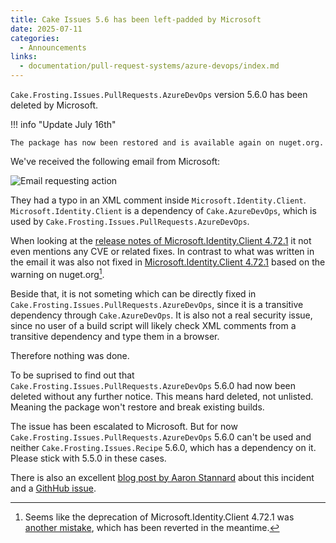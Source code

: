 ```yaml
---
title: Cake Issues 5.6 has been left-padded by Microsoft
date: 2025-07-11
categories:
  - Announcements
links:
  - documentation/pull-request-systems/azure-devops/index.md
---
```


`Cake.Frosting.Issues.PullRequests.AzureDevOps` version 5.6.0 has been deleted by Microsoft.

!!! info "Update July 16th"

    The package has now been restored and is available again on nuget.org.
<!-- more -->

We've received the following email from Microsoft:

![Email requesting action](2025-07-11-microsoft-deleted-package.png "Email requesting action")

They had a typo in an XML comment inside `Microsoft.Identity.Client`.
`Microsoft.Identity.Client` is a dependency of `Cake.AzureDevOps`, which is used by `Cake.Frosting.Issues.PullRequests.AzureDevOps`.

When looking at the [release notes of Microsoft.Identity.Client 4.72.1](https://github.com/AzureAD/microsoft-authentication-library-for-dotnet/releases/tag/4.72.1) it not even mentions any CVE or related fixes.
In contrast to what was written in the email it was also not fixed in [Microsoft.Identity.Client 4.72.1](https://www.nuget.org/packages/Microsoft.Identity.Client/4.72.1) based on the warning on nuget.org[^1].

Beside that, it is not someting which can be directly fixed in `Cake.Frosting.Issues.PullRequests.AzureDevOps`, since it is a transitive dependency through `Cake.AzureDevOps`.
It is also not a real security issue, since no user of a build script will likely check XML comments from a transitive dependency and type them in a browser.

Therefore nothing was done.

To be suprised to find out that `Cake.Frosting.Issues.PullRequests.AzureDevOps` 5.6.0 had now been deleted without any further notice.
This means hard deleted, not unlisted.
Meaning the package won't restore and break existing builds.

The issue has been escalated to Microsoft.
But for now `Cake.Frosting.Issues.PullRequests.AzureDevOps` 5.6.0 can't be used and neither `Cake.Frosting.Issues.Recipe` 5.6.0, which has a dependency on it.
Please stick with 5.5.0 in these cases.

There is also an excellent [blog post by Aaron Stannard](https://aaronstannard.com/microsoft-delete-nuget-packages) about this incident and
a [GithHub issue](https://github.com/NuGet/Home/discussions/14413).

[^1]: Seems like the deprecation of Microsoft.Identity.Client 4.72.1 was [another mistake](https://github.com/NuGet/Home/discussions/14413#discussioncomment-13737685), which has been reverted in the meantime.
